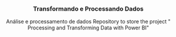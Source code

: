 <div align="center">

  <h3 align="center">Transformando e Processando Dados</h3>
  <p align="center">
    Análise e processamento de dados
    Repository to store the project " Processing and Transforming Data with Power BI"
    <br />
</div>

